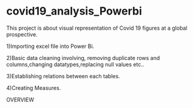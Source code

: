 # covid19_analysis_Powerbi
This project is about visual representation of Covid 19 figures at a global prospective.

1)Importing excel file into Power Bi.


2)Basic data cleaning  involving, removing duplicate rows and columns,changing datatypes,replacing null values etc..

3)Establishing relations between each tables.

4)Creating Measures.

OVERVIEW

